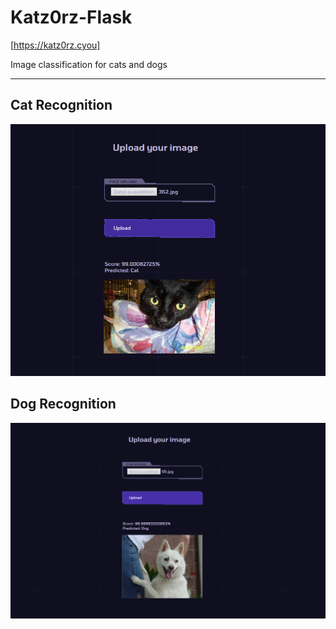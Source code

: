 # Katz0rz-Flask

[https://katz0rz.cyou]

Image classification for cats and dogs

- - -

## Cat Recognition

![Cat](docs/cat.png)

## Dog Recognition

![Dog](docs/dog.png)
